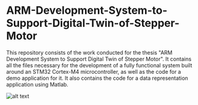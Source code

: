 # ARM-Development-System-to-Support-Digital-Twin-of-Stepper-Motor 
This repository consists of the work conducted for the thesis "ARM Development System to Support Digital Twin of Stepper Motor". It contains all the files necessary for the development of a fully functional system built around an STM32 Cortex-M4 microcontroller, as well as the code for a demo application for it. It also contains the code for a data representation application using Matlab.

![alt text](https://github.com/spyral98/ARM-Development-System-for-Realization-of-a-Stepper-Motor-Digital-Twin/assets/23506822/94967a61-f3c0-45d5-9bd1-ebd62fdb467f)


